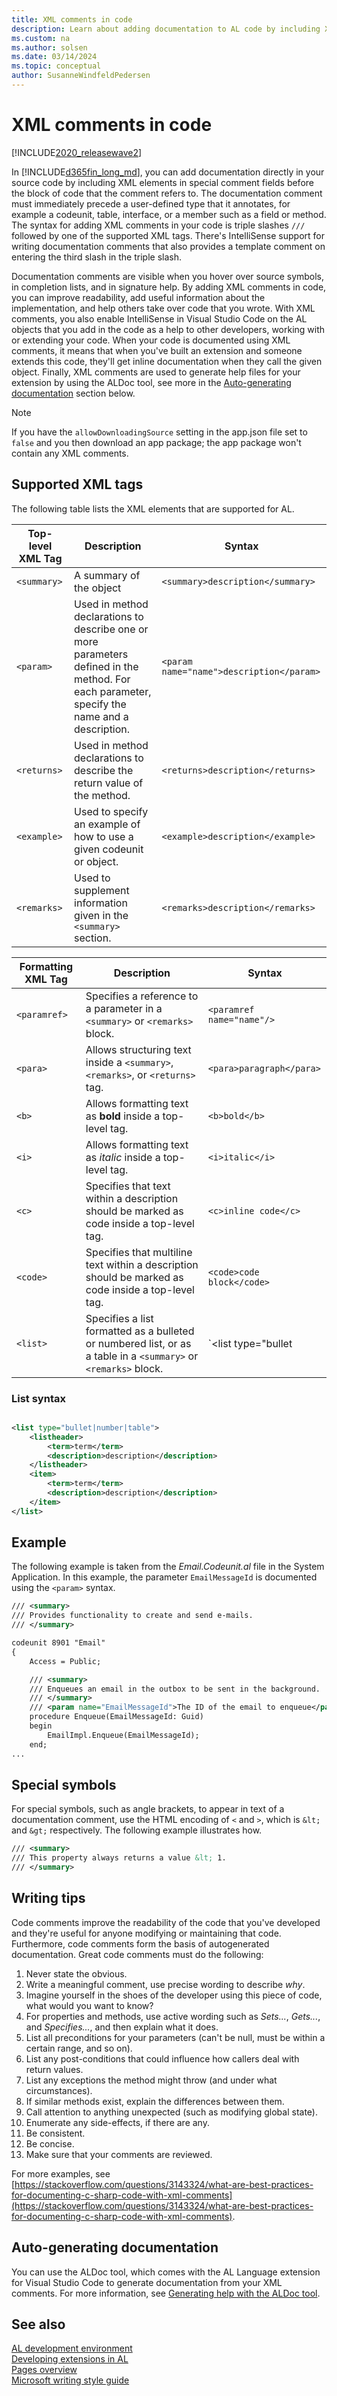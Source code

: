 ```yaml
---
title: XML comments in code
description: Learn about adding documentation to AL code by including XML elements in a special syntax.
ms.custom: na
ms.author: solsen
ms.date: 03/14/2024
ms.topic: conceptual
author: SusanneWindfeldPedersen
---
```


# XML comments in code

[!INCLUDE[2020_releasewave2](../includes/2020_releasewave2.md)]

In [!INCLUDE[d365fin_long_md](includes/d365fin_long_md.md)], you can add documentation directly in your source code by including XML elements in special comment fields before the block of code that the comment refers to. The documentation comment must immediately precede a user-defined type that it annotates, for example a codeunit, table, interface, or a member such as a field or method. The syntax for adding XML comments in your code is triple slashes `///` followed by one of the supported XML tags. There's IntelliSense support for writing documentation comments that also provides a template comment on entering the third slash in the triple slash.

Documentation comments are visible when you hover over source symbols, in completion lists, and in signature help. By adding XML comments in code, you can improve readability, add useful information about the implementation, and help others take over code that you wrote. With XML comments, you also enable IntelliSense in Visual Studio Code on the AL objects that you add in the code as a help to other developers, working with or extending your code. When your code is documented using XML comments, it means that when you've built an extension and someone extends this code, they'll get inline documentation when they call the given object. Finally, XML comments are used to generate help files for your extension by using the ALDoc tool, see more in the [Auto-generating documentation](#auto-generating-documentation) section below.

> [!NOTE]  
> If you have the `allowDownloadingSource` setting in the app.json file set to `false` and you then download an app package; the app package won't contain any XML comments.

## Supported XML tags

The following table lists the XML elements that are supported for AL.

| Top-level XML Tag   | Description |Syntax|
|---------------------|-----------|---------|
|`<summary>`|A summary of the object|`<summary>description</summary>`|
|`<param>`  |Used in method declarations to describe one or more parameters defined in the method. For each parameter, specify the name and a description.|`<param name="name">description</param>`|
|`<returns>` |Used in method declarations to describe the return value of the method.|`<returns>description</returns>`|
|`<example>`|Used to specify an example of how to use a given codeunit or object.|`<example>description</example>`|
|`<remarks>`|Used to supplement information given in the `<summary>` section.|`<remarks>description</remarks>`|


| Formatting XML Tag   | Description |Syntax|
|----------------------|-----------|---------|
|`<paramref>`|Specifies a reference to a parameter in a `<summary>` or `<remarks>` block.|`<paramref name="name"/>`|
|`<para>`|Allows structuring text inside a `<summary>`, `<remarks>`, or `<returns>` tag.|`<para>paragraph</para>`|
|`<b>`|Allows formatting text as **bold** inside a top-level tag.|`<b>bold</b>`|
|`<i>`|Allows formatting text as *italic* inside a top-level tag.|`<i>italic</i>`|
|`<c>`|Specifies that text within a description should be marked as code inside a top-level tag.|`<c>inline code</c>`|
|`<code>`|Specifies that multiline text within a description should be marked as code inside a top-level tag.|`<code>code block</code>`|
|`<list>`|Specifies a list formatted as a bulleted or numbered list, or as a table in a `<summary>` or `<remarks>` block. |`<list type="bullet|number|table">`. See full [List syntax](devenv-xml-comments.md#list-syntax) below.|

### List syntax

```xml

<list type="bullet|number|table">
    <listheader>
        <term>term</term>
        <description>description</description>
    </listheader>
    <item>
        <term>term</term>
        <description>description</description>
    </item>
</list>
```

## Example

The following example is taken from the *Email.Codeunit.al* file in the System Application. In this example, the parameter `EmailMessageId` is documented using the `<param>` syntax.

```xml
/// <summary>
/// Provides functionality to create and send e-mails.
/// </summary>

codeunit 8901 "Email"
{
    Access = Public;

    /// <summary>
    /// Enqueues an email in the outbox to be sent in the background.
    /// </summary>
    /// <param name="EmailMessageId">The ID of the email to enqueue</param>
    procedure Enqueue(EmailMessageId: Guid)
    begin
        EmailImpl.Enqueue(EmailMessageId);
    end;
...

```

## Special symbols

For special symbols, such as angle brackets, to appear in text of a documentation comment, use the HTML encoding of `<` and `>`, which is `&lt;` and `&gt;` respectively. The following example illustrates how.

```xml
/// <summary>
/// This property always returns a value &lt; 1.
/// </summary>
```

## Writing tips

Code comments improve the readability of the code that you've developed and they're useful for anyone modifying or maintaining that code. Furthermore, code comments form the basis of autogenerated documentation. Great code comments must do the following:

1. Never state the obvious.
2. Write a meaningful comment, use precise wording to describe *why*.
3. Imagine yourself in the shoes of the developer using this piece of code, what would you want to know?
4. For properties and methods, use active wording such as *Sets...*, *Gets...*, and *Specifies...*, and then explain what it does.
5. List all preconditions for your parameters (can't be null, must be within a certain range, and so on).
6. List any post-conditions that could influence how callers deal with return values.
7. List any exceptions the method might throw (and under what circumstances).
8. If similar methods exist, explain the differences between them.
9. Call attention to anything unexpected (such as modifying global state).
10. Enumerate any side-effects, if there are any.
11. Be consistent.
12. Be concise.
13. Make sure that your comments are reviewed.

For more examples, see [https://stackoverflow.com/questions/3143324/what-are-best-practices-for-documenting-c-sharp-code-with-xml-comments](https://stackoverflow.com/questions/3143324/what-are-best-practices-for-documenting-c-sharp-code-with-xml-comments).

## Auto-generating documentation

You can use the ALDoc tool, which comes with the AL Language extension for Visual Studio Code to generate documentation from your XML comments. For more information, see [Generating help with the ALDoc tool](../help/help-aldoc-generate-help.md).

## See also  

[AL development environment](devenv-reference-overview.md)  
[Developing extensions in AL](devenv-dev-overview.md)  
[Pages overview](devenv-pages-overview.md)  
[Microsoft writing style guide](/style-guide/welcome/)  
